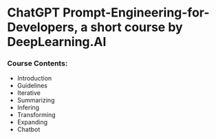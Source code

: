 # ChatGPT Prompt-Engineering-for-Developers, a short course by DeepLearning.AI

### Course Contents:
 - Introduction
 - Guidelines
 - Iterative
 - Summarizing
 - Infering
 - Transforming
 - Expanding
 - Chatbot


